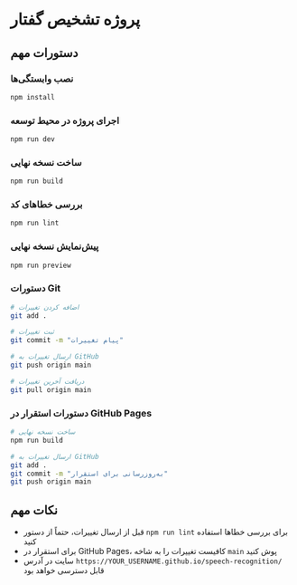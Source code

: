 # پروژه تشخیص گفتار

## دستورات مهم

### نصب وابستگی‌ها

```bash
npm install
```

### اجرای پروژه در محیط توسعه

```bash
npm run dev
```

### ساخت نسخه نهایی

```bash
npm run build
```

### بررسی خطاهای کد

```bash
npm run lint
```

### پیش‌نمایش نسخه نهایی

```bash
npm run preview
```

### دستورات Git

```bash
# اضافه کردن تغییرات
git add .

# ثبت تغییرات
git commit -m "پیام تغییرات"

# ارسال تغییرات به GitHub
git push origin main

# دریافت آخرین تغییرات
git pull origin main
```

### دستورات استقرار در GitHub Pages

```bash
# ساخت نسخه نهایی
npm run build

# ارسال تغییرات به GitHub
git add .
git commit -m "به‌روزرسانی برای استقرار"
git push origin main
```

## نکات مهم

-   قبل از ارسال تغییرات، حتماً از دستور `npm run lint` برای بررسی خطاها استفاده کنید
-   برای استقرار در GitHub Pages، کافیست تغییرات را به شاخه `main` پوش کنید
-   سایت در آدرس `https://YOUR_USERNAME.github.io/speech-recognition/` قابل دسترسی خواهد بود
